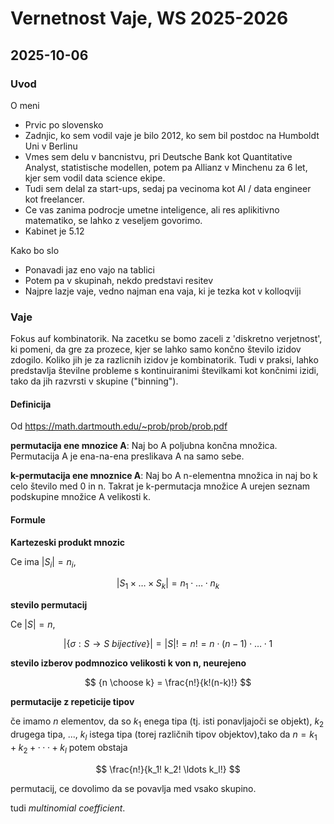 # Vernetnost Vaje, WS 2025-2026

## 2025-10-06

### Uvod

O meni

* Prvic po slovensko
* Zadnjic, ko sem vodil vaje je bilo 2012, ko sem bil postdoc na Humboldt Uni v Berlinu
* Vmes sem delu v bancnistvu, pri Deutsche Bank kot Quantitative Analyst, statistische modellen, potem pa Allianz v Minchenu za 6 let, kjer sem vodil data science ekipe.
* Tudi sem delal za start-ups, sedaj pa vecinoma kot AI / data engineer kot freelancer.
* Ce vas zanima podrocje umetne inteligence, ali res aplikitivno matematiko, se lahko z veseljem govorimo.
* Kabinet je 5.12

Kako bo slo

* Ponavadi jaz eno vajo na tablici
* Potem pa v skupinah, nekdo predstavi resitev
* Najpre lazje vaje, vedno najman ena vaja, ki je tezka kot v kolloqviji


### Vaje

Fokus auf kombinatorik. Na zacetku se bomo zaceli z 'diskretno verjetnost', ki pomeni, da gre za prozece, kjer se lahko samo končno število izidov zdogilo. Koliko jih je za razlicnih izidov je kombinatorik. Tudi v praksi, lahko predstavlja številne probleme s kontinuiranimi številkami kot končnimi izidi, tako da jih razvrsti v skupine ("binning").


#### Definicija

Od https://math.dartmouth.edu/~prob/prob/prob.pdf

**permutacija ene mnozice A**: Naj bo A poljubna končna množica. Permutacija A je ena-na-ena preslikava
A na samo sebe.

**k-permutacija ene mnoznice A**: Naj bo A n-elementna množica in naj bo k celo število med 0 in n. Takrat je k-permutacja množice A urejen seznam podskupine množice A velikosti k.

#### Formule

**Kartezeski produkt mnozic**

Ce ima $|S_i| = n_i$,

$$
| S_1 \times \ldots \times S_k| = n_1 \cdot \ldots \cdot n_k
$$

**stevilo permutacij**

Ce $|S| = n$,

$$
|\{\sigma: S \rightarrow S \ bijective\}| = |S|! = n! = n \cdot (n-1)\cdot \ldots \cdot 1
$$

**stevilo izberov podmnozico velikosti k von n, neurejeno**

$$
{n \choose k} = \frac{n!}{k!(n-k)!}
$$

**permutacije z repeticije tipov**

če imamo $n$ elementov, da so $k_1$ enega tipa (tj. isti ponavljajoči se objekt), $k_2$ drugega tipa, ..., $k_l$ istega tipa (torej različnih tipov objektov),tako da
$n = k_1 + k_2 +···+ k_l$ potem obstaja

$$
\frac{n!}{k_1! k_2! \ldots k_l!}
$$

permutacij, ce dovolimo da se povavlja med vsako skupino.

tudi *multinomial coefficient*.

